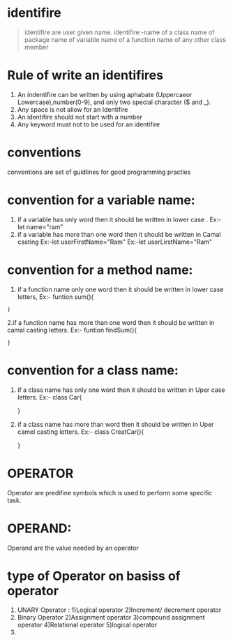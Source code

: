 # identifire
 >identifire are user given name.
 >identifire:-name of a class
             name of package
             name of variable
             name of a function
             name of any other class member

  # Rule of write an identifires
 1. An indentifire can be written by using aphabate (Uppercaeor Lowercase),number(0-9), and only two special     character ($ and _).
 2. Any space is not allow for an Identifire 
 3. An identifire should not start with a number
 4. Any keyword must not to be used for an identifire 

  #  conventions
 conventions are set of guidlines for good programming practies

 # convention for a variable name:
 1. if a variable has only word then it should be written in lower case .
      Ex:- let name="ram"
 2. if a variable has more than one word then it should be written in Camal casting
    Ex:-let userFirstName="Ram"
    Ex:-let userLirstName="Ram"

 #  convention for a method  name:

  1. if a function name only one word then it should be written in lower case letters,
 Ex:-
    funtion sum(){

    }

 2.if a function name has more than one  word then it should be written in camal casting letters.
 Ex:-
    funtion findSum(){

    }
 # convention for a class  name:
 1. if a class name has only one word then it should be written in Uper case letters.
 Ex:- 
    class Car{

    }

 2. if a class name has more than word then it should be written in Uper camel casting letters.
 Ex:- 
    class CreatCar(){


    }

# OPERATOR    
 
  Operator are predifine symbols which is used to perform some specific task.

   # OPERAND:
  Operand  are the value needed by an operator

  # type of Operator on basiss of operator 
  1. UNARY Operator :
                      1)Logical operator
                      2)Increment/ decrement operator
  2. Binary Operator
                      2)Assignment operator
                      3)compound assignment operator 
                      4)Relational operator
                      5)logical operator
  3. 